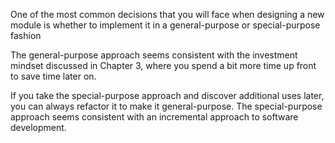 One of the most common decisions that you will face when designing a new module is whether to implement it in a general-purpose or special-purpose fashion

The general-purpose approach seems consistent with the investment mindset discussed in Chapter 3, where you spend a bit more time up front to save time later on.

If you take the special-purpose approach and discover additional uses later, you can always refactor it to make it general-purpose. The special-purpose approach seems consistent with an incremental approach to software development.